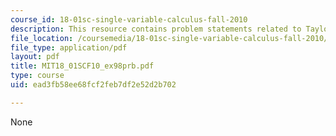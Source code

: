 ```yaml
---
course_id: 18-01sc-single-variable-calculus-fall-2010
description: This resource contains problem statements related to Taylor's series.
file_location: /coursemedia/18-01sc-single-variable-calculus-fall-2010/ead3fb58ee68fcf2feb7df2e52d2b702_MIT18_01SCF10_ex98prb.pdf
file_type: application/pdf
layout: pdf
title: MIT18_01SCF10_ex98prb.pdf
type: course
uid: ead3fb58ee68fcf2feb7df2e52d2b702

---
```

None